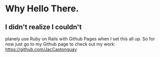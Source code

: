 # Why Hello There.
## I didn't realize I couldn't 
 planely use Ruby on Rails with
 Github Pages when I set this all up.
 So for now just go to my Github page
 to check out my work:
 https://github.com/JacCastonguay
